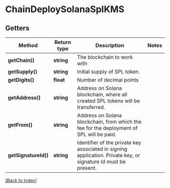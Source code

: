 # ChainDeploySolanaSplKMS

## Getters

Method | Return type | Description | Notes
------------ | ------------- | ------------- | -------------
**getChain()** | **string** | The blockchain to work with |
**getSupply()** | **string** | Initial supply of SPL token. |
**getDigits()** | **float** | Number of decimal points |
**getAddress()** | **string** | Address on Solana blockchain, where all created SPL tokens will be transferred. |
**getFrom()** | **string** | Address on Solana blockchain, from which the fee for the deployment of SPL will be paid. |
**getSignatureId()** | **string** | Identifier of the private key associated in signing application. Private key, or signature Id must be present. |

[[Back to Index]](../index.md)
